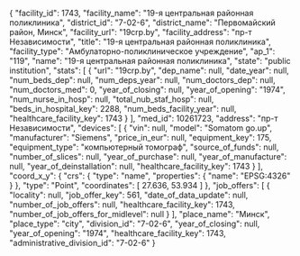 {
    "facility_id": 1743,
    "facility_name": "19-я центральная районная поликлиника",
    "district_id": "7-02-6",
    "district_name": "Первомайский район, Минск",
    "facility_url": "19crp.by",
    "facility_address": "пр-т Независимости",
    "title": "19-я центральная районная поликлиника",
    "facility_type": "Амбулаторно-поликлиническое учреждение",
    "ap_1": "119",
    "name": "19-я центральная районная поликлиника",
    "state": "public institution",
    "stats": [
        {
            "url": "19crp.by",
            "dep_name": null,
            "date_year": null,
            "num_beds_dep": null,
            "num_deps_year": null,
            "num_doctors_dep": null,
            "num_doctors_med": 0,
            "year_of_closing": null,
            "year_of_opening": "1974",
            "num_nurse_in_hosp": null,
            "total_nub_staf_hosp": null,
            "beds_in_hospital_key": 2288,
            "num_beds_facility_year": null,
            "healthcare_facility_key": 1743
        }
    ],
    "med_id": 10261723,
    "address": "пр-т Независимости",
    "devices": [
        {
            "vin": null,
            "model": "Somatom go.up",
            "manufacturer": "Siemens",
            "price_in_eur": null,
            "equipment_key": 175,
            "equipment_type": "компьютерный томограф",
            "source_of_funds": null,
            "number_of_slices": null,
            "year_of_purchase": null,
            "year_of_manufacture": null,
            "year_of_deinstallation": null,
            "healthcare_facility_key": 1743
        }
    ],
    "coord_x_y": {
        "crs": {
            "type": "name",
            "properties": {
                "name": "EPSG:4326"
            }
        },
        "type": "Point",
        "coordinates": [
            27.636,
            53.934
        ]
    },
    "job_offers": [
        {
            "locality": null,
            "job_offer_key": 561,
            "date_of_data_update": null,
            "number_of_job_offers": null,
            "healthcare_facility_key": 1743,
            "number_of_job_offers_for_midlevel": null
        }
    ],
    "place_name": "Минск",
    "place_type": "city",
    "division_id": "7-02-6",
    "year_of_closing": null,
    "year_of_opening": "1974",
    "healthcare_facility_key": 1743,
    "administrative_division_id": "7-02-6"
}